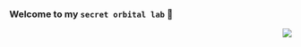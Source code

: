 ### Welcome to my `secret orbital lab` 🔭

<img align=right class="giphy-embed" src="https://github.githubassets.com/images/mona-whisper.gif"/>
<!--https://giphy.com/embed/okkHsFGOZqkJGgOPGv-->
<!--https://github.githubassets.com/images/mona-whisper.gif-->

